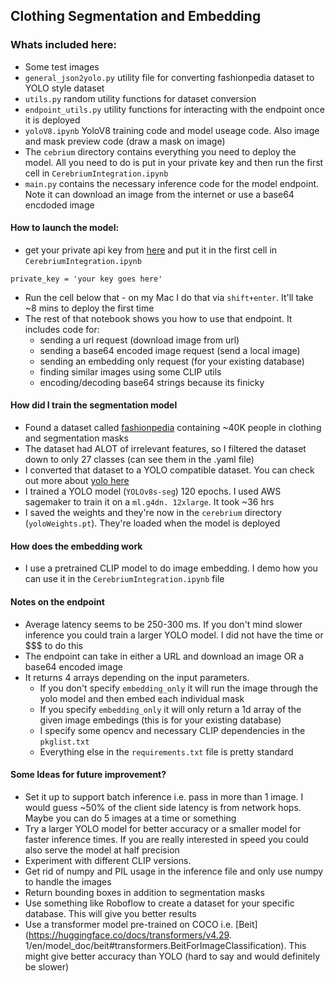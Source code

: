 ## Clothing Segmentation and Embedding

### Whats included here:
  * Some test images 
  * ```general_json2yolo.py``` utility file for converting fashionpedia dataset to YOLO style dataset 
  * ```utils.py```  random utility functions for dataset conversion
  * ```endpoint_utils.py``` utility functions for interacting with the endpoint once it is deployed 
  * ```yoloV8.ipynb``` YoloV8 training code and model useage code. Also image and mask preview code (draw a mask on image)
  * The ```cebrium``` directory contains everything you need to deploy the model. All you need to do is put in your private key and then run the first cell in ```CerebriumIntegration.ipynb```
  * ``main.py`` contains the necessary inference code for the model endpoint. Note it can download an image from the internet or use a base64 encdoded image

#### How to launch the model:
* get your private api key from [here](https://dashboard.cerebrium.ai/projects/p-5e206a4c/api-keys) and put it in the first cell in ```CerebriumIntegration.ipynb```
```
private_key = 'your key goes here'
```
* Run the cell below that - on my Mac I do that via ```shift+enter```. It'll take ~8 mins to deploy the first time
* The rest of that notebook shows you how to use that endpoint. It includes code for:
  * sending a url request (download image from url)
  * sending a base64 encoded image request (send a local image)
  * sending an embedding only request (for your existing database)
  * finding similar images using some CLIP utils 
  * encoding/decoding base64 strings because its finicky 

#### How did I train the segmentation model 
* Found a dataset called [fashionpedia](https://fashionpedia.github.io/home/Fashionpedia_download.html) containing ~40K people in clothing and segmentation masks
* The dataset had ALOT of irrelevant features, so I filtered the dataset down to only 27 classes (can see them in the .yaml file)
* I converted that dataset to a YOLO compatible dataset. You can check out more about [yolo here](https://docs.ultralytics.com/)
* I trained a YOLO model (```YOLOv8s-seg```) 120 epochs. I used AWS sagemaker to train it on a ```ml.g4dn.
  12xlarge```. It took ~36 hrs 
* I saved the weights and they're now in the ```cerebrium``` directory (```yoloWeights.pt```). They're loaded when the model is deployed 

#### How does the embedding work
* I use a pretrained CLIP model to do image embedding. I demo how you can use it in the ```CerebriumIntegration.ipynb``` file

#### Notes on the endpoint
* Average latency seems to be 250-300 ms. If you don't mind slower inference you could train a larger YOLO model. I did 
  not have the time or $$$ to do this 
* The endpoint can take in either a URL and download an image OR a base64 encoded image
* It returns 4 arrays depending on the input parameters. 
  * If you don't specify ```embedding_only``` it will run the image through the yolo model and then embed each individual mask
  * If you specify ```embedding_only``` it will only return a 1d array of the given image embedings (this is for your existing database)
  * I specify some opencv and necessary CLIP dependencies in the ```pkglist.txt```
  * Everything else in the ```requirements.txt``` file is pretty standard


#### Some Ideas for future improvement?
* Set it up to support batch inference i.e. pass in more than 1 image. I would guess ~50% of the client side latency is from network hops. Maybe you can do 5 images at a time or something
* Try a larger YOLO model for better accuracy or a smaller model for faster inference times. If you are really 
  interested in speed you could also serve the model at half precision  
* Experiment with different CLIP versions.  
* Get rid of numpy and PIL usage in the inference file and only use numpy to handle the images
* Return bounding boxes in addition to segmentation masks  
* Use something like Roboflow to create a dataset for your specific database. This will give you better results 
* Use a transformer model pre-trained on COCO i.e. [Beit](https://huggingface.co/docs/transformers/v4.29.
  1/en/model_doc/beit#transformers.BeitForImageClassification). This might give better accuracy than YOLO (hard to 
  say and would definitely be slower)
